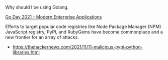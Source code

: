Why should I be using Golang.

[Go Day 2021 - Modern Enterprise Applications](https://www.youtube.com/watch?v=5fgG1qZaV4w)

Efforts to target popular code registries like Node Package Manager (NPM) JavaScript registry, PyPI, and RubyGems have become commonplace and a new frontier for an array of attacks.

* https://thehackernews.com/2021/11/11-malicious-pypi-python-libraries.html
